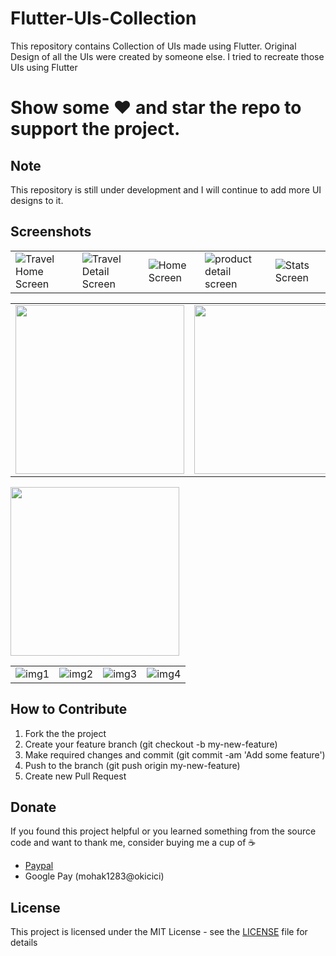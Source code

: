 # Flutter-UIs-Collection
This repository contains Collection of UIs made using Flutter. Original Design of all the UIs were created by someone else. I tried to recreate those UIs using Flutter

# Show some :heart: and star the repo to support the project.

## Note
This repository is still under development and I will continue to add more UI designs to it.

## Screenshots
|                                                                                                                             |                                                                                                                               |                                                                                                                      |                                                                                                                                |                                                                                                                       |
|-----------------------------------------------------------------------------------------------------------------------------|-------------------------------------------------------------------------------------------------------------------------------|----------------------------------------------------------------------------------------------------------------------|--------------------------------------------------------------------------------------------------------------------------------|-----------------------------------------------------------------------------------------------------------------------|
| ![Travel Home Screen](https://user-images.githubusercontent.com/35039342/51535608-f3fa1700-1e6e-11e9-8be5-b254b4264ac7.png) | ![Travel Detail Screen](https://user-images.githubusercontent.com/35039342/51535617-ff4d4280-1e6e-11e9-81f6-997fdf610b81.png) | ![Home Screen](https://user-images.githubusercontent.com/35039342/50614995-c9b8d780-0f08-11e9-8fca-456b6bf12c9e.png) | ![product detail screen](https://user-images.githubusercontent.com/35039342/50730224-6e881e80-116e-11e9-9ed8-0426220d390a.png) | ![Stats Screen](https://user-images.githubusercontent.com/35039342/50615014-d89f8a00-0f08-11e9-8737-8b4996a94426.png) |


|                                                                                                                   |                                                                                                                   |
|-------------------------------------------------------------------------------------------------------------------|-------------------------------------------------------------------------------------------------------------------|
| <img src="https://user-images.githubusercontent.com/35039342/51793910-f8675c80-21ed-11e9-93b0-770c5860106a.png" width="270"> | <img src="https://user-images.githubusercontent.com/35039342/51793911-fdc4a700-21ed-11e9-8ace-9902016693d1.png" width="270"> |
<img src="https://user-images.githubusercontent.com/35039342/52170392-54426000-276f-11e9-9705-4bc8a064d74a.png" width="270"> 

|                                                                                                               |                                                                                                               |                                                                                                               |                                                                                                               |
|---------------------------------------------------------------------------------------------------------------|---------------------------------------------------------------------------------------------------------------|---------------------------------------------------------------------------------------------------------------|---------------------------------------------------------------------------------------------------------------|
| ![img1](https://user-images.githubusercontent.com/35039342/52535969-b6582200-2d7a-11e9-934d-69108c6ef6c3.png) | ![img2](https://user-images.githubusercontent.com/35039342/52535973-c1ab4d80-2d7a-11e9-972d-4b3a55859ff8.png) | ![img3](https://user-images.githubusercontent.com/35039342/52535978-cc65e280-2d7a-11e9-9be2-3bbca315aef1.png) | ![img4](https://user-images.githubusercontent.com/35039342/52535981-d25bc380-2d7a-11e9-8314-5cde905effe8.png) |




## How to Contribute
1. Fork the the project
2. Create your feature branch (git checkout -b my-new-feature)
3. Make required changes and commit (git commit -am 'Add some feature')
4. Push to the branch (git push origin my-new-feature)
5. Create new Pull Request

## Donate
If you found this project helpful or you learned something from the source code and want to thank me, consider buying me a cup of :coffee:
* [Paypal](https://www.paypal.me/mohak1283)
* Google Pay (mohak1283@okicici)

## License
This project is licensed under the MIT License - see the [LICENSE](https://github.com/mohak1283/Flutter-UIs-Collection/blob/master/LICENSE) file for details
